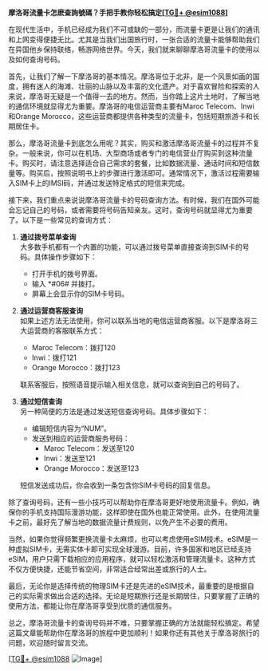**摩洛哥流量卡怎麽查詢號碼？手把手教你轻松搞定[[TG💪+ @esim1088](https://t.me/s/esim1088)]**

在现代生活中，手机已经成为我们不可或缺的一部分，而流量卡更是让我们的通讯和上网变得便捷无比。尤其是当我们出国旅行时，一张合适的流量卡能够帮助我们在异国他乡保持联络，畅游网络世界。今天，我们就来聊聊摩洛哥流量卡的使用以及如何查询号码。

首先，让我们了解一下摩洛哥的基本情况。摩洛哥位于北非，是一个风景如画的国度，拥有迷人的海滩、壮丽的山脉以及丰富的文化遗产。对于喜欢冒险和探索的人来说，摩洛哥无疑是一个值得一去的地方。然而，当你踏上这片土地时，了解当地的通信环境就显得尤为重要。摩洛哥的电信运营商主要有Maroc Telecom、Inwi和Orange Morocco，这些运营商都提供各种类型的流量卡，包括短期旅游卡和长期居住卡。

那么，摩洛哥流量卡到底怎么用呢？其实，购买和激活摩洛哥流量卡的过程并不复杂。一般来说，你可以在机场、大型商场或者专门的电信营业厅购买到这种流量卡。购买时，请注意选择适合自己需求的套餐，比如数据流量、通话时间和短信数量等。购买后，按照说明书上的步骤进行激活即可。通常情况下，激活过程需要输入SIM卡上的IMSI码，并通过发送特定格式的短信来完成。

接下来，我们重点来说说摩洛哥流量卡的号码查询方法。有时候，我们在国外可能会忘记自己的号码，或者需要将号码告知亲友。这时，查询号码就显得尤为重要了。以下是一些常见的查询方式：

1. **通过拨号菜单查询**  
   大多数手机都有一个内置的功能，可以通过拨号菜单直接查询到SIM卡的号码。具体操作步骤如下：
   - 打开手机的拨号界面。
   - 输入 *#06# 并拨打。
   - 屏幕上会显示你的SIM卡号码。

2. **通过运营商客服查询**  
   如果上述方法无法使用，你可以联系当地的电信运营商客服。以下是摩洛哥三大运营商的客服联系方式：
   - Maroc Telecom：拨打120
   - Inwi：拨打121
   - Orange Morocco：拨打123

   联系客服后，按照语音提示输入相关信息，就可以查询到自己的号码了。

3. **通过短信查询**  
   另一种简便的方法是通过发送短信查询号码。具体步骤如下：
   - 编辑短信内容为“NUM”。
   - 发送到相应的运营商服务号码：
     - Maroc Telecom：发送至120
     - Inwi：发送至121
     - Orange Morocco：发送至123

   短信发送成功后，你会收到一条包含你SIM卡号码的回复信息。

除了查询号码，还有一些小技巧可以帮助你在摩洛哥更好地使用流量卡。例如，确保你的手机支持国际漫游功能，这样即使在国外也能正常使用。此外，在使用流量卡之前，最好先了解当地的数据流量计费规则，以免产生不必要的费用。

当然，如果你觉得频繁更换流量卡太麻烦，也可以考虑使用eSIM技术。eSIM是一种虚拟SIM卡，无需实体卡即可实现全球漫游。目前，许多国家和地区已经支持eSIM，用户只需下载相应的应用程序，就可以轻松激活和管理流量卡。这种方式不仅方便快捷，还能节省空间，非常适合经常出差或旅行的人士。

最后，无论你是选择传统的物理SIM卡还是先进的eSIM技术，最重要的是根据自己的实际需求做出合适的选择。无论是短期旅行还是长期居住，只要掌握了正确的使用方法，都能让你在摩洛哥享受到优质的通信服务。

总之，摩洛哥流量卡的查询号码并不难，只要掌握正确的方法就能轻松搞定。希望这篇文章能帮助你在摩洛哥的旅程中更加顺利！如果你还有其他关于摩洛哥旅行的问题，欢迎随时留言交流。

[[TG💪+ @esim1088](https://t.me/s/esim1088) ![Image](https://i.postimg.cc/4NQfJmqS/Snipaste-2025-05-13-00-14-12.png)]
